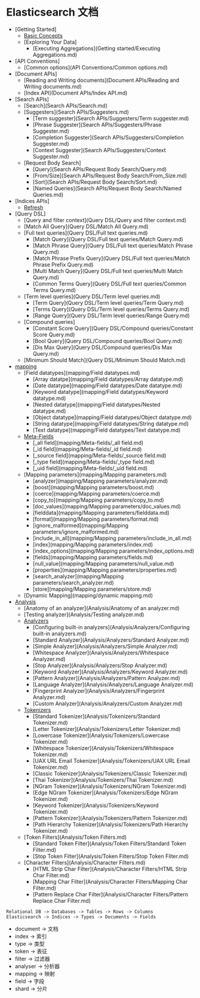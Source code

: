 # Elasticsearch 文档

* [Getting Started]
  * [Basic Concepts](Getting%20Started/Basic%20Concepts.md)
  * [Exploring Your Data]
    * [Executing Aggregations](Getting started/Executing Aggregations.md)
* [API Conventions]
  * [Common options](API Conventions/Common options.md)
* [Document APIs]
  * [Reading and Writing documents](Document APIs/Reading and Writing documents.md)
  * [Index API](Document APIs/Index API.md)
* [Search APIs]
  * [Search](Search APIs/Search.md)
  * [Suggesters](Search APIs/Suggesters.md)
    * [Term suggester](Search APIs/Suggesters/Term suggester.md)
    * [Phrase Suggester](Search APIs/Suggesters/Phrase Suggester.md)
    * [Completion Suggester](Search APIs/Suggesters/Completion Suggester.md)
    * [Context Suggester](Search APIs/Suggesters/Context Suggester.md)
  * [Request Body Search]
    * [Query](Search APIs/Request Body Search/Query.md)
    * [From/Size](Search APIs/Request Body Search/From_Size.md)
    * [Sort](Search APIs/Request Body Search/Sort.md)
    * [Named Queries](Search APIs/Request Body Search/Named Queries.md)
* [Indices APIs]
  * [Refresh](Indices/Refresh.md)
* [Query DSL]
  * [Query and filter context](Query DSL/Query and filter context.md)
  * [Match All Query](Query DSL/Match All Query.md)
  * [Full text queries](Query DSL/Full text queries.md)
    * [Match Query](Query DSL/Full text queries/Match Query.md)
    * [Match Phrase Query](Query DSL/Full text queries/Match Phrase Query.md)
    * [Match Phrase Prefix Query](Query DSL/Full text queries/Match Phrase Prefix Query.md)
    * [Multi Match Query](Query DSL/Full text queries/Multi Match Query.md)
    * [Common Terms Query](Query DSL/Full text queries/Common Terms Query.md)
  * [Term level queries](Query DSL/Term level queries.md)
    * [Term Query](Query DSL/Term level queries/Term Query.md)
    * [Terms Query](Query DSL/Term level queries/Terms Query.md)
    * [Range Query](Query DSL/Term level queries/Range Query.md)
  * [Compound queries]
    * [Constant Score Query](Query DSL/Compound queries/Constant Score Query.md)
    * [Bool Query](Query DSL/Compound queries/Bool Query.md)
    * [Dis Max Query](Query DSL/Compound queries/Dis Max Query.md)
  * [Minimum Should Match](Query DSL/Minimum Should Match.md)
* [mapping](mapping/mapping.md)
  * [Field datatypes](mapping/Field datatypes.md)
    * [Array datatpe](mapping/Field datatypes/Array datatype.md)
    * [Date datatype](mapping/Field datatypes/Date datatype.md)
    * [Keyword datatype](mapping/Field datatypes/Keyword datatype.md)
    * [Nested datatype](mapping/Field datatypes/Nested datatype.md)
    * [Object datatype](mapping/Field datatypes/Object datatype.md)
    * [String datatype](mapping/Field datatypes/String datatype.md)
    * [Text datatype](mapping/Field datatypes/Text datatype.md)
  * [Meta-Fields](mapping/meta-fields.md)
    * [_all field](mapping/Meta-fields/_all field.md)
    * [_id field](mapping/Meta-fields/_id field.md)
    * [_source field](mapping/Meta-fields/_source field.md)
    * [_type field](mapping/Meta-fields/_type field.md)
    * [_uid field](mapping/Meta-fields/_uid field.md)
  * [Mapping parameters](mapping/Mapping parameters.md)
    * [analyzer](mapping/Mapping parameters/analyzer.md)
  	* [boost](mapping/Mapping parameters/boost.md)
    * [coerce](mapping/Mapping parameters/coerce.md) 
    * [copy_to](mapping/Mapping parameters/copy_to.md)
    * [doc_values](mapping/Mapping parameters/doc_values.md)
    * [fielddata](mapping/Mapping parameters/fielddata.md)
    * [format](mapping/Mapping parameters/format.md)
    * [ignore_malformed](mapping/Mapping parameters/ignore_malformed.md)
    * [include_in_all](mapping/Mapping parameters/include_in_all.md)
    * [index](mapping/Mapping parameters/index.md)
    * [index_options](mapping/Mapping parameters/index_options.md)
    * [fields](mapping/Mapping parameters/fields.md)
    * [null_value](mapping/Mapping parameters/null_value.md)
    * [properties](mapping/Mapping parameters/properties.md)
    * [search_analyzer](mapping/Mapping parameters/search_analyzer.md)
    * [store](mapping/Mapping parameters/store.md)
  * [Dynamic Mapping](mapping/dynamic mapping.md)
* [Analysis](Analysis/Analysis.md)
  * [Anatomy of an analyzer](Analysis/Anatomy of an analyzer.md)
  * [Testing analyzer](Analysis/Testing analyzer.md)
  * [Analyzers](Analysis/Analyzers.md)
    * [Configuring built-in analyzers](Analysis/Analyzers/Configuring built-in analyzers.md)
    * [Standard Analyzer](Analysis/Analyzers/Standard Analyzer.md)
    * [Simple Analyzer](Analysis/Analyzers/Simple Analyzer.md)
    * [Whitespace Analyzer](Analysis/Analyzers/Whitespace Analyzer.md)
    * [Stop Analyzer](Analysis/Analyzers/Stop Analyzer.md)
    * [Keyword Analyzer](Analysis/Analyzers/Keyword Analyzer.md)
    * [Pattern Analyzer](Analysis/Analyzers/Pattern Analyzer.md)
    * [Language Analyzer](Analysis/Analyzers/Language Analyzer.md)
    * [Fingerprint Analyzer](Analysis/Analyzers/Fingerprint Analyzer.md)
    * [Custom Analyzer](Analysis/Analyzers/Custom Analyzer.md)
  * [Tokenizers](Analysis/Tokenizers.md)
    * [Standard Tokenizer](Analysis/Tokenizers/Standard Tokenizer.md)
    * [Letter Tokenizer](Analysis/Tokenizers/Letter Tokenizer.md)
    * [Lowercase Tokenizer](Analysis/Tokenizers/Lowercase Tokenizer.md)
    * [Whitespace Tokenizer](Analysis/Tokenizers/Whitespace Tokenizer.md)
    * [UAX URL Email Tokenizer](Analysis/Tokenizers/UAX URL Email Tokenizer.md)
    * [Classic Tokenizer](Analysis/Tokenizers/Classic Tokenizer.md)
    * [Thai Tokenizer](Analysis/Tokenizers/Thai Tokenizer.md)
    * [NGram Tokenizer](Analysis/Tokenizers/NGram Tokenizer.md)
    * [Edge NGram Tokenizer](Analysis/Tokenizers/Edge NGram Tokenizer.md)
    * [Keyword Tokenizer](Analysis/Tokenizers/Keyword Tokenizer.md)
    * [Pattern Tokenizer](Analysis/Tokenizers/Pattern Tokenizer.md)
    * [Path Hierarchy Tokenizer](Analysis/Tokenizers/Path Hierarchy Tokenizer.md)
  * [Token Filters](Analysis/Token Filters.md)
    * [Standard Token Filter](Analysis/Token Filters/Standard Token Filter.md)
    * [Stop Token Filter](Analysis/Token Filters/Stop Token Filter.md)
  * [Character Filters](Analysis/Character Filters.md)
    * [HTML Strip Char Filter](Analysis/Character Filters/HTML Strip Char Filter.md)
    * [Mapping Char Filter](Analysis/Character Filters/Mapping Char Filter.md)
    * [Pattern Replace Char Filter](Analysis/Character Filters/Pattern Replace Char Filter.md)



```
Relational DB -> Databases -> Tables -> Rows -> Columns
Elasticsearch -> Indices -> Types -> Documents -> Fields
```

- document -> 文档
- index -> 索引
- type -> 类型
- token -> 表征
- filter -> 过滤器
- analyser -> 分析器
- mapping -> 映射
- field -> 字段
- shard -> 分片
